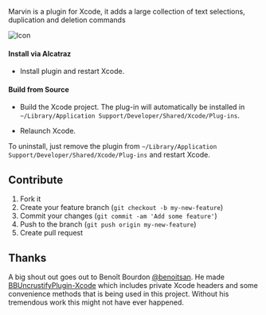 Marvin is a plugin for Xcode, it adds a large collection of text selections, duplication and deletion commands

![Icon](https://raw.githubusercontent.com/zenangst/MarvinXcode/master/screenshot.png)

#### Install via Alcatraz

* Install plugin and restart Xcode.

#### Build from Source

* Build the Xcode project. The plug-in will automatically be installed in `~/Library/Application Support/Developer/Shared/Xcode/Plug-ins`. 

* Relaunch Xcode.

To uninstall, just remove the plugin from `~/Library/Application Support/Developer/Shared/Xcode/Plug-ins` and restart Xcode.

## Contribute

1. Fork it
2. Create your feature branch (`git checkout -b my-new-feature`)
3. Commit your changes (`git commit -am 'Add some feature'`)
4. Push to the branch (`git push origin my-new-feature`)
5. Create pull request

## Thanks

A big shout out goes out to Benoît Bourdon [@benoitsan](https://github.com/benoitsan).
He made [BBUncrustifyPlugin-Xcode](https://github.com/benoitsan/BBUncrustifyPlugin-Xcode) which includes private Xcode headers and some convenience methods that is being used in this project.
Without his tremendous work this might not have ever happened.
